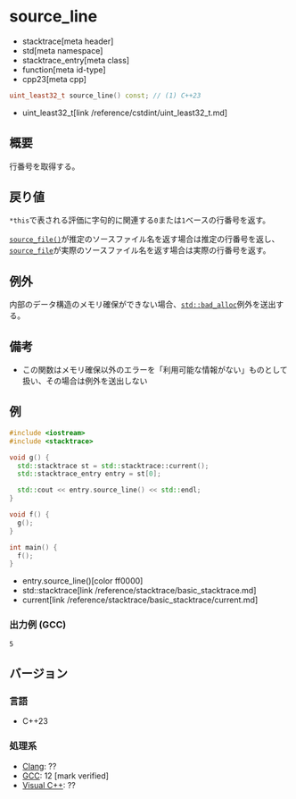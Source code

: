 # source_line
* stacktrace[meta header]
* std[meta namespace]
* stacktrace_entry[meta class]
* function[meta id-type]
* cpp23[meta cpp]

```cpp
uint_least32_t source_line() const; // (1) C++23
```
* uint_least32_t[link /reference/cstdint/uint_least32_t.md]

## 概要
行番号を取得する。


## 戻り値
`*this`で表される評価に字句的に関連する`0`または`1`ベースの行番号を返す。

[`source_file()`](source_file.md)が推定のソースファイル名を返す場合は推定の行番号を返し、[`source_file`](source_file.md)が実際のソースファイル名を返す場合は実際の行番号を返す。


## 例外
内部のデータ構造のメモリ確保ができない場合、[`std::bad_alloc`](/reference/new/bad_alloc.md)例外を送出する。


## 備考
- この関数はメモリ確保以外のエラーを「利用可能な情報がない」ものとして扱い、その場合は例外を送出しない


## 例
```cpp example
#include <iostream>
#include <stacktrace>

void g() {
  std::stacktrace st = std::stacktrace::current();
  std::stacktrace_entry entry = st[0];

  std::cout << entry.source_line() << std::endl;
}

void f() {
  g();
}

int main() {
  f();
}
```
* entry.source_line()[color ff0000]
* std::stacktrace[link /reference/stacktrace/basic_stacktrace.md]
* current[link /reference/stacktrace/basic_stacktrace/current.md]

### 出力例 (GCC)
```
5
```


## バージョン
### 言語
- C++23

### 処理系
- [Clang](/implementation.md#clang): ??
- [GCC](/implementation.md#gcc): 12 [mark verified]
- [Visual C++](/implementation.md#visual_cpp): ??

